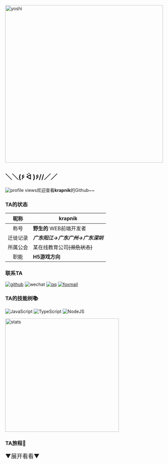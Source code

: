 <img src="https://ftp.bmp.ovh/imgs/2021/05/7fd73aab211edb30.gif" alt="yoshi" width="500" />

## ＼＼\(۶ ᐛ )۶//／／

![profile views](https://komarev.com/ghpvc/?username=krapnikkk&color=brightgreen&style=flat-square&label=[+旅+人+]++No.+)欢迎查看**krapnik**的Github~~

### TA的状态

| 昵称     | krapnik                               |
| :------: | ------------------------------------- |
| 称号     | **野生的** WEB前端开发者 |
| 迁徙记录 | ***广东阳江->广东广州->广东深圳*** |
| 所属公会 | 某在线教育公司~~[濒危状态]~~          |
| 职能 | **H5游戏方向**             |


### 联系TA

[![github](https://img.shields.io/badge/-krapnik-%23323031?style=flat&logo=github)](https://github.com/krapnikkk)
![wechat](https://img.shields.io/badge/-krapnik-%23323031?style=flat&logo=wechat)
[![qq](https://img.shields.io/badge/-708873725-%23323031?style=flat&logo=tencent-qq&logoColor=294E80)](tencent://message/?uin=708873725Menu=yes)
<a href="mailto:krapnik@qq.com"><img src="https://img.shields.io/badge/-krapnik@qq.com-%23323031?style=flat&logo=gmail" alt="foxmail" /></a>

### TA的技能树📚
![JavaScript](https://img.shields.io/badge/-JavaScript-F7DF1C?style=flat&logo=javascript&logoColor=000000&labelColor=ECD83E&color=ECD83E)
![TypeScript](https://img.shields.io/badge/-TypeScript-294E80?style=flat&logo=typescript&logoColor=ffffff&labelColor=294E80&color=294E80)
![NodeJS](https://img.shields.io/badge/-Node.js-026e00?style=flat&logo=node-dot-js&logoColor=ffffff&labelColor=026e00&color=026e00)


<!-- ![ThreeJS](https://img.shields.io/badge/-ThreeJS-20232A?style=flat&logo=Three-dot-js&logoColor=ffffff) -->
<!-- ![CSharp](https://img.shields.io/badge/-CSharp-026e00?style=flat&logo=c%20sharp&logoColor=ffffff&labelColor=0078D4&color=0078D4) -->
<!-- ![Unity](https://img.shields.io/badge/-Unity-20232A?style=flat&logo=unity&logoColor=ffffff) -->


<img alt="stats" width="360" src="https://github-readme-stats.vercel.app/api?username=krapnikkk&show_icons=true&include_all_commits=true"/>

### TA旅程💫
<details>

<summary style="font-size: 18px;display: flex;align-items: center;">▼展开看看▼</summary>

<!-- journey -->

</details>
